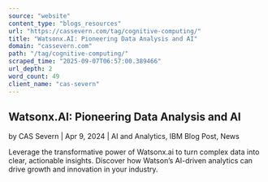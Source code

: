 ```yaml
---
source: "website"
content_type: "blogs_resources"
url: "https://cassevern.com/tag/cognitive-computing/"
title: "Watsonx.AI: Pioneering Data Analysis and AI"
domain: "cassevern.com"
path: "/tag/cognitive-computing/"
scraped_time: "2025-09-07T06:57:00.389466"
url_depth: 2
word_count: 49
client_name: "cas-severn"
---
```


## Watsonx.AI: Pioneering Data Analysis and AI

by CAS Severn | Apr 9, 2024 | AI and Analytics, IBM Blog Post, News

Leverage the transformative power of Watsonx.ai to turn complex data into clear, actionable insights. Discover how Watson’s AI-driven analytics can drive growth and innovation in your industry.
